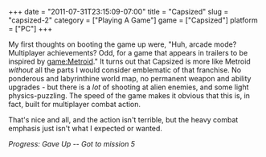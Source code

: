 +++
date = "2011-07-31T23:15:09-07:00"
title = "Capsized"
slug = "capsized-2"
category = ["Playing A Game"]
game = ["Capsized"]
platform = ["PC"]
+++

My first thoughts on booting the game up were, "Huh, arcade mode?  Multiplayer achievements?  Odd, for a game that appears in trailers to be inspired by <game:Metroid>."  It turns out that Capsized is more like Metroid <i>without</i> all the parts I would consider emblematic of that franchise.  No ponderous and labyrinthine world map, no permanent weapon and ability upgrades - but there is a <i>lot</i> of shooting at alien enemies, and some light physics-puzzling.  The speed of the game makes it obvious that this is, in fact, built for multiplayer combat action.

That's nice and all, and the action isn't terrible, but the heavy combat emphasis just isn't what I expected or wanted.

<i>Progress: Gave Up -- Got to mission 5</i>